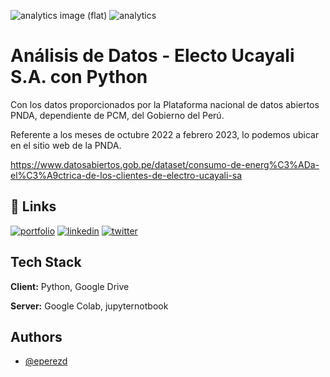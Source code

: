 ![analytics image (flat)](https://raw.githubusercontent.com/vitr/google-analytics-beacon/master/static/badge-flat.gif)
![analytics](https://www.google-analytics.com/collect?v=1&cid=555&t=pageview&ec=repo&ea=open&dp=/Plantilla-de-repositorio/readme&dt=&tid=UA-4677001-16)

# Análisis de Datos - Electo Ucayali S.A. con Python

Con los datos proporcionados por la Plataforma nacional de datos abiertos PNDA, dependiente de PCM, del Gobierno del Perú.

Referente a los meses de octubre 2022 a febrero 2023, lo podemos ubicar en el sitio web de la PNDA.

https://www.datosabiertos.gob.pe/dataset/consumo-de-energ%C3%ADa-el%C3%A9ctrica-de-los-clientes-de-electro-ucayali-sa


## 🔗 Links
[![portfolio](https://img.shields.io/badge/my_portfolio-000?style=for-the-badge&logo=ko-fi&logoColor=white)](https://katherineoelsner.com/)
[![linkedin](https://img.shields.io/badge/linkedin-0A66C2?style=for-the-badge&logo=linkedin&logoColor=white)](https://www.linkedin.com/)
[![twitter](https://img.shields.io/badge/twitter-1DA1F2?style=for-the-badge&logo=twitter&logoColor=white)](https://twitter.com/)


## Tech Stack

**Client:** Python, Google Drive

**Server:** Google Colab, jupyternotbook


## Authors

- [@eperezd](https://www.github.com/eperezd)


